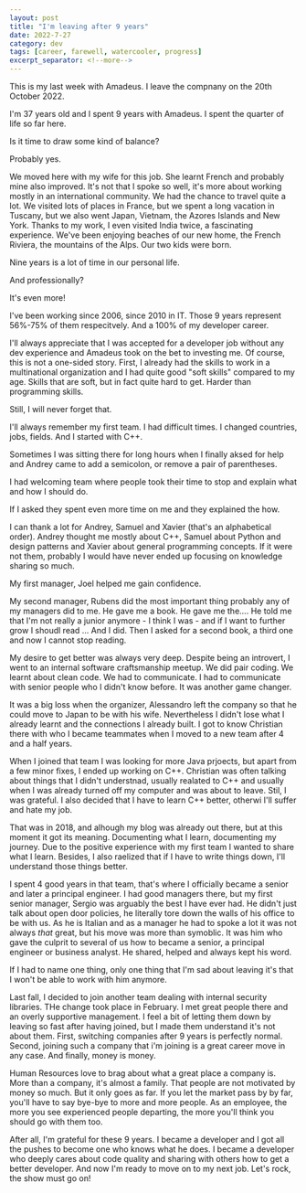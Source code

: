 ```yaml
---
layout: post
title: "I'm leaving after 9 years"
date: 2022-7-27
category: dev
tags: [career, farewell, watercooler, progress]
excerpt_separator: <!--more-->
---
```

This is my last week with Amadeus. I leave the compnany on the 20th October 2022.

I'm 37 years old and I spent 9 years with Amadeus. I spent the quarter of life so far here.

Is it time to draw some kind of balance?

Probably yes.

We moved here with my wife for this job. She learnt French and probably mine also improved. It's not that I spoke so well, it's more about working mostly in an international community. We had the chance to travel quite a lot. We visited lots of places in France, but we spent a long vacation in Tuscany, but we also went Japan, Vietnam, the Azores Islands and New York. Thanks to my work, I even visited India twice, a fascinating experience. We've been enjoying beaches of our new home, the French Riviera, the mountains of the Alps. Our two kids were born.

Nine years is a lot of time in our personal life.

And professionally?

It's even more!

I've been working since 2006, since 2010 in IT. Those 9 years represent 56%-75% of them respecitvely. And a 100% of my developer career.

I'll always appreciate that I was accepted for a developer job without any dev experience and Amadeus took on the bet to investing me. Of course, this is not a one-sided story. First, I already had the skills to work in a multinational organization and I had quite good "soft skills" compared to my age. Skills that are soft, but in fact quite hard to get. Harder than programming skills.

Still, I will never forget that.

I'll always remember my first team. I had difficult times. I changed countries, jobs, fields. And I started with C++.

Sometimes I was sitting there for long hours when I finally aksed for help and Andrey came to add a semicolon, or remove a pair of parentheses.

I had welcoming team where people took their time to stop and explain what and how I should do.

If I asked they spent even more time on me and they explained the how.

I can thank a lot for Andrey, Samuel and Xavier (that's an alphabetical order). Andrey thought me mostly about C++, Samuel about Python and design patterns and Xavier about general programming concepts. If it were not them, probably I would have never ended up focusing on knowledge sharing so much.

My first manager, Joel helped me gain confidence.

My second manager, Rubens did the most important thing probably any of my managers did to me. He gave me a book. He gave me the.... He told me that I'm not really a junior anymore - I think I was - and if I want to further grow I shoudl read ... And I did. Then I asked for a second book, a third one and now I cannot stop reading.

My desire to get better was always very deep. Despite being an introvert, I went to an internal software craftsmanship meetup. We did pair coding. We learnt about clean code. We had to communicate. I had to communicate with senior people who I didn't know before. It was another game changer.

It was a big loss when the organizer, Alessandro left the company so that he could move to Japan to be with his wife. Nevertheless I didn't lose what I already learnt and the connections I already built. I got to know Christian there with who I became teammates when I moved to a new team after 4 and a half years.

When I joined that team I was looking for more Java prjoects, but apart from a few minor fixes, I ended up working on C++. Christian was often talking about things that I didn't understnad, usually realated to C++ and usually when I was already turned off my computer and was about to leave. Stil, I was grateful. I also decided that I have to learn C++ better, otherwi I'll suffer and hate my job.

That was in 2018, and alhough my blog was already out there, but at this moment it got its meaning. Documenting what I learn, documenting my journey. Due to the positive experience with my first team I wanted to share what I learn. Besides, I also raelized that if I have to write things down, I'll understand those things better. 

I spent 4 good years in that team, that's where I officially became a senior and later a principal engineer. I had good managers there, but my first senior manager, Sergio was arguably the best I have ever had. He didn't just talk about open door policies, he literally tore down the walls of his office to be with us. As he is Italian and as a manager he had to spoke a lot it was not always *that* great, but his move was more than symoblic. It was him who gave the culprit to several of us how to became a senior, a principal engineer or business analyst. He shared, helped and always kept his word.

If I had to name one thing, only one thing that I'm sad about leaving it's that I won't be able to work with him anymore.

Last fall, I decided to join another team dealing with internal security libraries. THe change took place in February. I met great people there and an overly supportive management. I feel a bit of letting them down by leaving so fast after having joined, but I made them understand it's not about them. First, switching companies after 9 years is perfectly normal. Second, joining such a company that i'm joining is a great career move in any case. And finally, money is money.

Human Resources love to brag about what a great place a company is. More than a company, it's almost a family. That people are not motivated by money so much. But it only goes as far. If you let the market pass by by far, you'll have to say bye-bye to more and more people. As an employee, the more you see experienced people departing, the more you'll think you should go with them too.

After all, I'm grateful for these 9 years. I became a developer and I got all the pushes to become one who knows what he does. I became a developer who deeply cares about code quality and sharing with others how to get a better developer. And now I'm ready to move on to my next job. Let's rock, the show must go on!